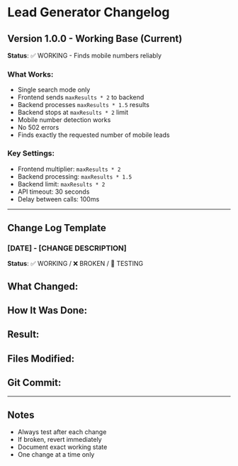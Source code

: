 # Lead Generator Changelog

## Version 1.0.0 - Working Base (Current)
**Status**: ✅ WORKING - Finds mobile numbers reliably

### What Works:
- Single search mode only
- Frontend sends `maxResults * 2` to backend
- Backend processes `maxResults * 1.5` results
- Backend stops at `maxResults * 2` limit
- Mobile number detection works
- No 502 errors
- Finds exactly the requested number of mobile leads

### Key Settings:
- Frontend multiplier: `maxResults * 2`
- Backend processing: `maxResults * 1.5`
- Backend limit: `maxResults * 2`
- API timeout: 30 seconds
- Delay between calls: 100ms

---

## Change Log Template

### [DATE] - [CHANGE DESCRIPTION]
**Status**: ✅ WORKING / ❌ BROKEN / 🔄 TESTING

**What Changed**:
- 

**How It Was Done**:
- 

**Result**:
- 

**Files Modified**:
- 

**Git Commit**:
- 

---

## Notes
- Always test after each change
- If broken, revert immediately
- Document exact working state
- One change at a time only